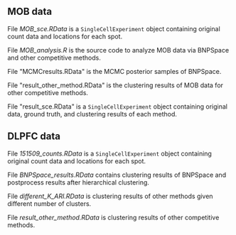 ## MOB data

File *MOB_sce.RData* is a `SingleCellExperiment` object containing original count data and locations for each spot. 

File *MOB_analysis.R* is the source code to analyze MOB data via BNPSpace and other competitive methods. 

File "MCMCresults.RData" is the MCMC posterior samples of BNPSpace. 

File "result_other_method.RData" is the clustering results of MOB data for other competitive methods. 

File "result_sce.RData" is a `SingleCellExperiment` object containing original data, ground truth, and clustering results of each method. 

## DLPFC data

File *151509_counts.RData* is a `SingleCellExperiment` object containing original count data and locations for each spot. 

File *BNPSpace_results.RData* contains clustering results of BNPSpace and postprocess results after hierarchical clustering.

File *different_K_ARI.RData* is clustering results of other methods given different number of clusters. 

File *result_other_method.RData* is clustering results of other competitive methods.
